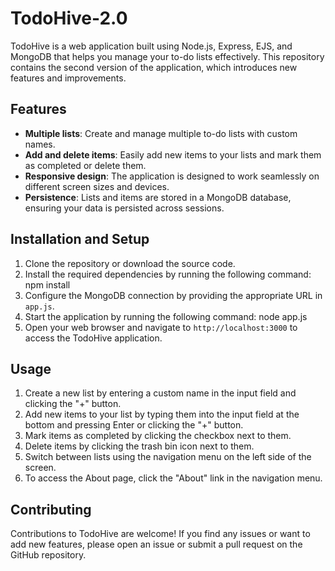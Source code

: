 # TodoHive-2.0

TodoHive is a web application built using Node.js, Express, EJS, and MongoDB that helps you manage your to-do lists effectively. This repository contains the second version of the application, which introduces new features and improvements.

## Features

- **Multiple lists**: Create and manage multiple to-do lists with custom names.
- **Add and delete items**: Easily add new items to your lists and mark them as completed or delete them.
- **Responsive design**: The application is designed to work seamlessly on different screen sizes and devices.
- **Persistence**: Lists and items are stored in a MongoDB database, ensuring your data is persisted across sessions.

## Installation and Setup

1. Clone the repository or download the source code.
2. Install the required dependencies by running the following command:
    npm install
3. Configure the MongoDB connection by providing the appropriate URL in `app.js`.
4. Start the application by running the following command:
    node app.js
5. Open your web browser and navigate to `http://localhost:3000` to access the TodoHive application.

## Usage

1. Create a new list by entering a custom name in the input field and clicking the "+" button.
2. Add new items to your list by typing them into the input field at the bottom and pressing Enter or clicking the "+" button.
3. Mark items as completed by clicking the checkbox next to them.
4. Delete items by clicking the trash bin icon next to them.
5. Switch between lists using the navigation menu on the left side of the screen.
6. To access the About page, click the "About" link in the navigation menu.

## Contributing

Contributions to TodoHive are welcome! If you find any issues or want to add new features, please open an issue or submit a pull request on the GitHub repository.
